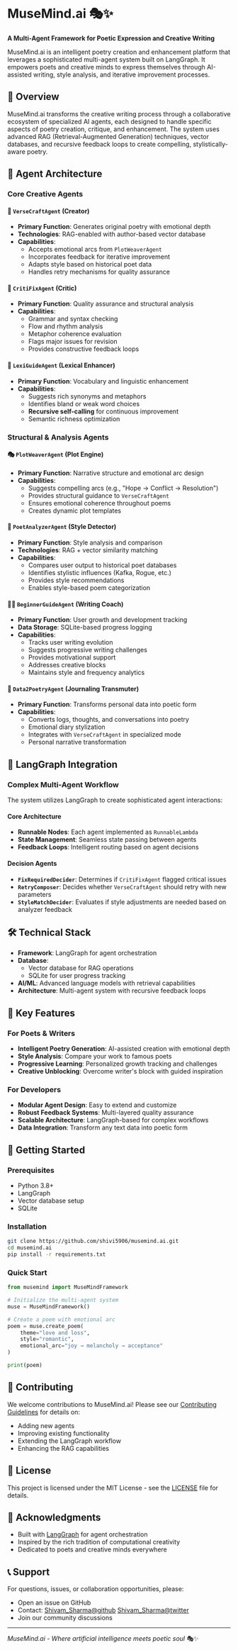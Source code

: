 # MuseMind.ai 🎭✨

**A Multi-Agent Framework for Poetic Expression and Creative Writing**

MuseMind.ai is an intelligent poetry creation and enhancement platform that leverages a sophisticated multi-agent system built on LangGraph. It empowers poets and creative minds to express themselves through AI-assisted writing, style analysis, and iterative improvement processes.

## 🚀 Overview

MuseMind.ai transforms the creative writing process through a collaborative ecosystem of specialized AI agents, each designed to handle specific aspects of poetry creation, critique, and enhancement. The system uses advanced RAG (Retrieval-Augmented Generation) techniques, vector databases, and recursive feedback loops to create compelling, stylistically-aware poetry.

## 🧠 Agent Architecture

### Core Creative Agents

#### 📝 `VerseCraftAgent` (Creator)
- **Primary Function**: Generates original poetry with emotional depth
- **Technologies**: RAG-enabled with author-based vector database
- **Capabilities**:
  - Accepts emotional arcs from `PlotWeaverAgent`
  - Incorporates feedback for iterative improvement
  - Adapts style based on historical poet data
  - Handles retry mechanisms for quality assurance

#### 🧠 `CritiFixAgent` (Critic)
- **Primary Function**: Quality assurance and structural analysis
- **Capabilities**:
  - Grammar and syntax checking
  - Flow and rhythm analysis
  - Metaphor coherence evaluation
  - Flags major issues for revision
  - Provides constructive feedback loops

#### 🧬 `LexiGuideAgent` (Lexical Enhancer)
- **Primary Function**: Vocabulary and linguistic enhancement
- **Capabilities**:
  - Suggests rich synonyms and metaphors
  - Identifies bland or weak word choices
  - **Recursive self-calling** for continuous improvement
  - Semantic richness optimization

### Structural & Analysis Agents

#### 🎭 `PlotWeaverAgent` (Plot Engine)
- **Primary Function**: Narrative structure and emotional arc design
- **Capabilities**:
  - Suggests compelling arcs (e.g., "Hope → Conflict → Resolution")
  - Provides structural guidance to `VerseCraftAgent`
  - Ensures emotional coherence throughout poems
  - Creates dynamic plot templates

#### 🧾 `PoetAnalyzerAgent` (Style Detector)
- **Primary Function**: Style analysis and comparison
- **Technologies**: RAG + vector similarity matching
- **Capabilities**:
  - Compares user output to historical poet databases
  - Identifies stylistic influences (Kafka, Rogue, etc.)
  - Provides style recommendations
  - Enables style-based poem categorization

#### 🧑‍🏫 `BeginnerGuideAgent` (Writing Coach)
- **Primary Function**: User growth and development tracking
- **Data Storage**: SQLite-based progress logging
- **Capabilities**:
  - Tracks user writing evolution
  - Suggests progressive writing challenges
  - Provides motivational support
  - Addresses creative blocks
  - Maintains style and frequency analytics

#### 🧪 `Data2PoetryAgent` (Journaling Transmuter)
- **Primary Function**: Transforms personal data into poetic form
- **Capabilities**:
  - Converts logs, thoughts, and conversations into poetry
  - Emotional diary stylization
  - Integrates with `VerseCraftAgent` in specialized mode
  - Personal narrative transformation

## 🧱 LangGraph Integration

### Complex Multi-Agent Workflow

The system utilizes LangGraph to create sophisticated agent interactions:

#### Core Architecture
- **Runnable Nodes**: Each agent implemented as `RunnableLambda`
- **State Management**: Seamless state passing between agents
- **Feedback Loops**: Intelligent routing based on agent decisions

#### Decision Agents
- **`FixRequiredDecider`**: Determines if `CritiFixAgent` flagged critical issues
- **`RetryComposer`**: Decides whether `VerseCraftAgent` should retry with new parameters
- **`StyleMatchDecider`**: Evaluates if style adjustments are needed based on analyzer feedback

## 🛠️ Technical Stack

- **Framework**: LangGraph for agent orchestration
- **Database**: 
  - Vector database for RAG operations
  - SQLite for user progress tracking
- **AI/ML**: Advanced language models with retrieval capabilities
- **Architecture**: Multi-agent system with recursive feedback loops

## 🎯 Key Features

### For Poets & Writers
- **Intelligent Poetry Generation**: AI-assisted creation with emotional depth
- **Style Analysis**: Compare your work to famous poets
- **Progressive Learning**: Personalized growth tracking and challenges
- **Creative Unblocking**: Overcome writer's block with guided inspiration

### For Developers
- **Modular Agent Design**: Easy to extend and customize
- **Robust Feedback Systems**: Multi-layered quality assurance
- **Scalable Architecture**: LangGraph-based for complex workflows
- **Data Integration**: Transform any text data into poetic form

## 🚀 Getting Started

### Prerequisites
- Python 3.8+
- LangGraph
- Vector database setup
- SQLite

### Installation
```bash
git clone https://github.com/shivi5906/musemind.ai.git
cd musemind.ai
pip install -r requirements.txt
```

### Quick Start
```python
from musemind import MuseMindFramework

# Initialize the multi-agent system
muse = MuseMindFramework()

# Create a poem with emotional arc
poem = muse.create_poem(
    theme="love and loss",
    style="romantic",
    emotional_arc="joy → melancholy → acceptance"
)

print(poem)
```

## 🤝 Contributing

We welcome contributions to MuseMind.ai! Please see our [Contributing Guidelines](CONTRIBUTING.md) for details on:
- Adding new agents
- Improving existing functionality
- Extending the LangGraph workflow
- Enhancing the RAG capabilities

## 📄 License

This project is licensed under the MIT License - see the [LICENSE](LICENSE) file for details.

## 🌟 Acknowledgments

- Built with [LangGraph](https://github.com/langchain-ai/langgraph) for agent orchestration
- Inspired by the rich tradition of computational creativity
- Dedicated to poets and creative minds everywhere

## 📞 Support

For questions, issues, or collaboration opportunities, please:
- Open an issue on GitHub
- Contact: [Shivam_Sharma@github](https://github.com/shivi5906) [Shivam_Sharma@twitter](https://x.com/btwits_ss31)
- Join our community discussions

---

*MuseMind.ai - Where artificial intelligence meets poetic soul* 🎭✨